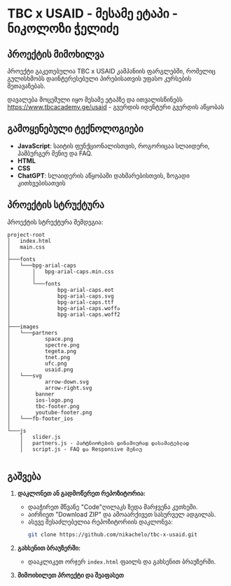 # TBC x USAID - მესამე ეტაპი - ნიკოლოზი ჭელიძე



## პროექტის მიმოხილვა

პროექტი გაკეთებულია TBC x USAID კამპანიის ფარგლებში, რომელიც გულისხმობს დაინტერესებული პირებისათვის უფასო კურსების შეთავაზებას. 

დავალება მოცემული იყო მესამე ეტაპზე და ითვალისწინებს https://www.tbcacademy.ge/usaid - გვერდის იდენტური გვერდის აწყობას

## გამოყენებული ტექნოლოგიები

- **JavaScript**: საიტის ფუნქციონალისთვის, როგორიცაა სლაიდერი, ჰამბურგერ მენიუ და FAQ.
- **HTML**
- **CSS**
- **ChatGPT**: სლაიდერის აწყობაში დახმარებისთვის, ზოგადი კითხვებისათვის


## პროექტის სტრუქტურა

პროექტის სტრუქტურა შემდეგია:

```
project-root
│   index.html
│   main.css
│
├───fonts
│   └───bpg-arial-caps
│       │   bpg-arial-caps.min.css
│       │
│       └───fonts
│               bpg-arial-caps.eot
│               bpg-arial-caps.svg
│               bpg-arial-caps.ttf
│               bpg-arial-caps.woffა
│               bpg-arial-caps.woff2
│
├───images
│   └───partners
│           space.png
│           spectre.png
│           tegeta.png
│           tnet.png
│           ufc.png
│           usaid.png
│   └───svg
│           arrow-down.svg
│           arrow-right.svg
│        banner
│        ios-logo.png
│        tbc-footer.png
│        youtube-footer.png
│   └───fb-footer_ios
│
└───js
    │   slider.js
    │   partners.js - პარტნიორების დინამიურად დასამატებლად
    │   script.js - FAQ და Responsive მენიუ


```

## გაშვება
1. **დაკლონეთ ან გადმოწერეთ რეპოზიტორია:**
   - დააჭირეთ მწვანე "Code"ღილაკს ზედა მარჯვენა კუთხეში.
   - აირჩიეთ "Download ZIP" და ამოაარქივეთ სასურველ ადგილას.
   - ასევე შესაძლებელია რეპოზიტორიის დაკლონვა:
     ```bash
     git clone https://github.com/nikachelo/tbc-x-usaid.git
     ```

2. **გახსენით ბრაუზერში:**
   - დააკლიკეთ ორჯერ `index.html` ფაილს და გახსენით ბრაუზერში.


3. **მიმოიხილეთ პროექტი და შეაფასეთ**

